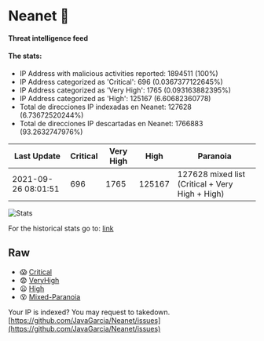 # Neanet :hocho:
#### Threat intelligence feed
#### The stats:

- IP Address with malicious activities reported: 1894511 (100%)
- IP Address categorized as 'Critical':  696 (0.0367377122645%)
- IP Address categorized as 'Very High':  1765 (0.093163882395%)
- IP Address categorized as 'High':  125167 (6.60682360778)
- Total de direcciones IP indexadas en Neanet:  127628 (6.73672520244%)
- Total de direcciones IP descartadas en Neanet:  1766883 (93.2632747976%)

| Last Update | Critical | Very High | High | Paranoia |
| --- | --- | --- | --- | --- |
| 2021-09-26 08:01:51 | 696 | 1765 | 125167 | 127628 mixed list (Critical + Very High + High)|

![Stats](https://docs.google.com/spreadsheets/d/e/2PACX-1vSnaNMIXVabIpDJjufMlzH7poXnshF3mgd8Is1g9ytUEzVsP5my4Trn8f-xkoLLQ38xpL3HtmUexLo6/pubchart?oid=501124687&format=image)

For the historical stats go to: [link](/stats.csv)
## Raw
- :scream: [Critical](https://raw.githubusercontent.com/JavaGarcia/Neanet/master/blacklists/neanet_critical.txt)
- :fearful: [VeryHigh](https://raw.githubusercontent.com/JavaGarcia/Neanet/master/blacklists/neanet_veryHigh.txtt)
- :frowning: [High](https://raw.githubusercontent.com/JavaGarcia/Neanet/master/blacklists/neanet_high.txt)
- :dizzy_face: [Mixed-Paranoia](https://raw.githubusercontent.com/JavaGarcia/Neanet/master/blacklists/neanet_all.txt)


Your IP is indexed? You may request to takedown. [https://github.com/JavaGarcia/Neanet/issues](https://github.com/JavaGarcia/Neanet/issues)










































































































































































































































































































































































































































































































































































































































































































































































































































































































































































































































































































































































































































































































































































































































































































































































































































































































































































































































































































































































































































































































































































































































































































































































































































































































































































































































































































































































































































































































































































































































































































































































































































































































































































































































































































































































































































































































































































































































































































































































































































































































































































































































































































































































































































































































































































































































































































































































































































































































































































































































































































































































































































































































































































































































































































































































































































































































































































































































































































































































































































































































































































































































































































































































































































































































































































































































































































































































































































































































































































































































































































































































































































































































































































































































































































































































































































































































































































































































































































































































































































































































































































































































































































































































































































































































































































































































































































































































































































































































































































































































































































































































































































